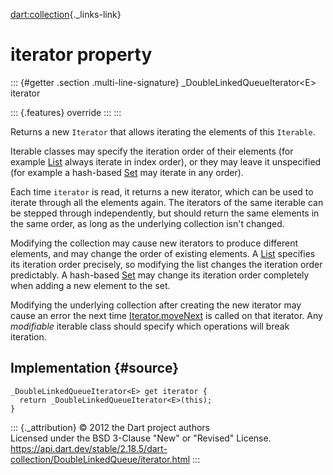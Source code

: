 [dart:collection](../../dart-collection/dart-collection-library){._links-link}

iterator property
=================

::: {#getter .section .multi-line-signature}
\_DoubleLinkedQueueIterator\<E\> iterator

::: {.features}
override
:::
:::

Returns a new `Iterator` that allows iterating the elements of this
`Iterable`.

Iterable classes may specify the iteration order of their elements (for
example [List](../../dart-core/list-class) always iterate in index
order), or they may leave it unspecified (for example a hash-based
[Set](../../dart-core/set-class) may iterate in any order).

Each time `iterator` is read, it returns a new iterator, which can be
used to iterate through all the elements again. The iterators of the
same iterable can be stepped through independently, but should return
the same elements in the same order, as long as the underlying
collection isn\'t changed.

Modifying the collection may cause new iterators to produce different
elements, and may change the order of existing elements. A
[List](../../dart-core/list-class) specifies its iteration order
precisely, so modifying the list changes the iteration order
predictably. A hash-based [Set](../../dart-core/set-class) may change
its iteration order completely when adding a new element to the set.

Modifying the underlying collection after creating the new iterator may
cause an error the next time
[Iterator.moveNext](../../dart-core/iterator/movenext) is called on that
iterator. Any *modifiable* iterable class should specify which
operations will break iteration.

Implementation {#source}
--------------

``` {.language-dart data-language="dart"}
_DoubleLinkedQueueIterator<E> get iterator {
  return _DoubleLinkedQueueIterator<E>(this);
}
```

::: {._attribution}
© 2012 the Dart project authors\
Licensed under the BSD 3-Clause \"New\" or \"Revised\" License.\
<https://api.dart.dev/stable/2.18.5/dart-collection/DoubleLinkedQueue/iterator.html>
:::
